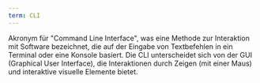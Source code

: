 ```yaml
---
term: CLI
---
```


Akronym für "Command Line Interface", was eine Methode zur Interaktion mit Software bezeichnet, die auf der Eingabe von Textbefehlen in ein Terminal oder eine Konsole basiert. Die CLI unterscheidet sich von der GUI (Graphical User Interface), die Interaktionen durch Zeigen (mit einer Maus) und interaktive visuelle Elemente bietet.